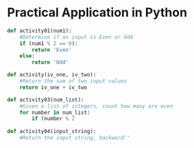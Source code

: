 # Practical Application in Python

```python
def activity01(num1):
	#Determine if an input is Even or Odd
	if (num1 % 2 == 0):
		return 'Even'
	else:
		return 'Odd'

def activity(iv_one, iv_two):
	#Return the sum of two input values
	return iv_one + iv_two

def activity03(num_list):
	#Given a list of integers, count how many are even
	for number in num_list:
		if (number % 2
	
def activity04(input_string):
	#Return the input string, backward''
```	

<!--stackedit_data:
eyJoaXN0b3J5IjpbMzY2NzkxMzg0LC0xNzk4OTYwNjU4LDkzNj
A4OTIxMF19
-->